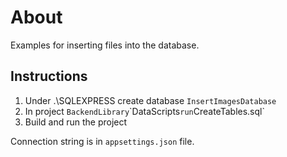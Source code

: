 ﻿# About

Examples for inserting files into the database.

## Instructions

1. Under .\SQLEXPRESS create database `InsertImagesDatabase`
1. In project `BackendLibrary`\`DataScripts` run `CreateTables.sql`
1. Build and run the project

Connection string is in `appsettings.json` file.
